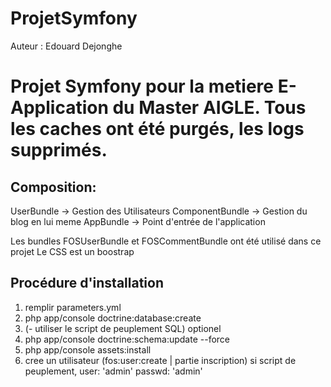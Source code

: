 ProjetSymfony
=============

Auteur : Edouard Dejonghe

Projet Symfony pour la metiere E-Application du Master AIGLE. Tous les caches ont été purgés, les logs supprimés.
=============

## Composition:
UserBundle -> Gestion des Utilisateurs
ComponentBundle -> Gestion du blog en lui meme
AppBundle -> Point d'entrée de l'application

Les bundles FOSUserBundle et FOSCommentBundle ont été utilisé dans ce projet
Le CSS est un boostrap	

## Procédure d'installation
		
1. remplir parameters.yml
2. php app/console doctrine:database:create
3. (- utiliser le script de peuplement SQL) optionel
4. php app/console doctrine:schema:update --force
5. php app/console assets:install
6. cree un utilisateur (fos:user:create | partie inscription)
	si script de peuplement, user: 'admin' passwd: 'admin'
